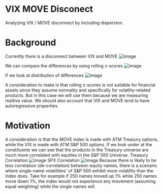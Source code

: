 # VIX MOVE Disconect
Analyzing VIX / MOVE disconnect by including dispersion.

# Background 
Currently there is a disconnect between VIX and MOVE
![image](https://github.com/diegodalvarez/VIX_MOVE_Corr/assets/48641554/4aade782-f5e7-490b-b71d-6a4a0588bc8d)

We can compare the differences by using rolling z-scores
![image](https://github.com/diegodalvarez/VIX_MOVE_Corr/assets/48641554/e391441a-ce82-4b8d-a06b-8399b0313477)

If we look at distribution of differences
![image](https://github.com/diegodalvarez/VIX_MOVE_Corr/assets/48641554/c8167152-a487-46ca-bb7f-d4d5dccb68cc)

A consideration to make is that rolling z-scores is not suitable for financial assets since they assume normality and specifically for volatlity-related products. But in this case we will use them because we are measuring realtive value. We should also account that VIX and MOVE tend to have autoregressive properties.

# Motivation
A consideration is that the MOVE index is made with ATM Treasury options, while the VIX is made with ATM S&P 500 options. If we look under at the constituents we can see that the products in the Treasury universe are much more correlated with equities in the S&P 500 Universe. 
Treasury Correlation
![image](https://github.com/diegodalvarez/VIX_MOVE_Corr/assets/48641554/5d5b081e-f6fb-4a0f-949b-ac7c08e5fc17)
SPX Correlation
![image](https://github.com/diegodalvarez/VIX_MOVE_Corr/assets/48641554/cc4a31c5-161b-498c-be7f-dc0ef78cb43f)
Because there is likely to be less correlation (de-correlation) between equity names, there is a scenario where single-name volatilities' of S&P 500 exhibit more volatility than the index does. Take for example if 250 names moved up 1% while 250 names move down 1%, the index would not experience any movement (assuming equal weighting) while the single names will. 
